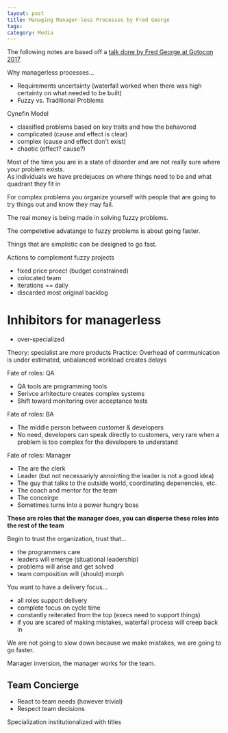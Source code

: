 ```yaml
---
layout: post
title: Managing Manager-less Processes by Fred George
tags: 
category: Media
---
```

The following notes are based off a [talk done by Fred George at Gotocon 2017](https://www.youtube.com/watch?v=Zop0wTPrbk8)

Why managerless processes...

* Requirements uncertainty (waterfall worked when there was high certainty on what needed to be built)  
* Fuzzy vs. Traditional Problems

Cynefin Model
* classified problems based on key traits and how the behavored  
* complicated (cause and effect is clear)  
* complex (cause and effect don't exist)  
* chaotic (effect? cause?)  

Most of the time you are in a state of disorder and are not really sure where your problem exists.  
As individuals we have predejuces on where things need to be and what quadrant they fit in   

For complex problems you organize yourself with people that are going to try things out and know they may fail.  

The real money is being made in solving fuzzy problems.

The competetive advatange to fuzzy problems is about going faster.

Things that are simplistic can be designed to go fast. 

Actions to complement fuzzy projects
* fixed price proect (budget constrained)
* colocated team
* iterations == daily
* discarded most original backlog

# Inhibitors for managerless

* over-specialized  

Theory: specialist are more products
Practice: Overhead of communication is under estimated, unbalanced workload creates delays

Fate of roles: QA
* QA tools are programming tools
* Serivce arhitecture creates complex systems
* Shift toward monitoring over acceptance tests

Fate of roles: BA
* The middle person between customer & developers
* No need, developers can speak directly to customers, very rare when a problem is too complex for the developers to understand  

Fate of roles: Manager
* The are the clerk  
* Leader (but not necessariyly annointing the leader is not a good idea)
* The guy that talks to the outside world, coordinating depenencies, etc.
* The coach and mentor for the team  
* The conceirge
* Sometimes turns into a power hungry boss  

**These are roles that the manager does, you can disperse these roles into the rest of the team**

Begin to trust the organization, trust that...
* the programmers care  
* leaders will emerge (situational leadership)   
* problems will arise and get solved  
* team composition will (should) morph  

You want to have a delivery focus...
* all roles support delivery  
* complete focus on cycle time   
* constantly reiterated from the top (execs need to support things)  
* if you are scared of making mistakes, waterfall process will creep back in  

We are not going to slow down because we make mistakes, we are going to go faster.

Manager inversion, the manager works for the team.

## Team Concierge
* React to team needs (however trivial)  
* Respect team decisions

Specialization institutionalized with titles



